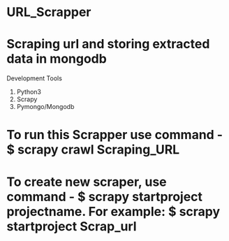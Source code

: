 # URL_Scrapper
# Scraping url and storing extracted data in mongodb 

Development Tools

1. Python3
2. Scrapy
3. Pymongo/Mongodb

# To run this Scrapper use command - $ scrapy crawl Scraping_URL

# To create new scraper, use command - $ scrapy startproject projectname.  For example: $ scrapy startproject Scrap_url
